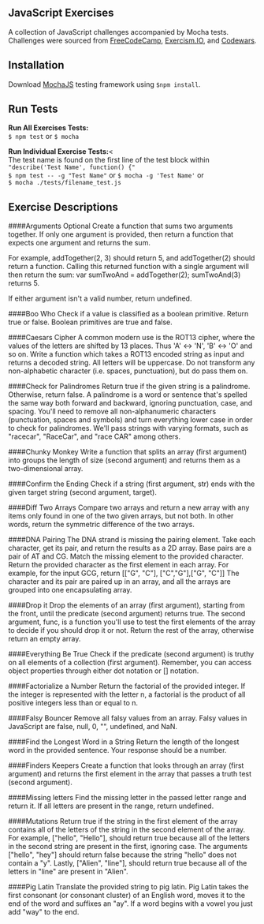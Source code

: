 JavaScript Exercises
--
A collection of JavaScript challenges accompanied by Mocha tests. Challenges were sourced from
[FreeCodeCamp](https://www.freecodecamp.com), [Exercism.IO](http://exercism.io), and [Codewars](https://www.codewars.com).

Installation
-
Download [MochaJS](https://mochajs.org) testing framework using ```$npm install```.

Run Tests
-
<b>Run All Exercises Tests:</b>
<br>```$ npm test``` or ```$ mocha```

<b>Run Individual Exercise Tests:</b><<br>
The test name is found on the first line of the test block within ```"describe('Test Name', function() {"```
<br>```$ npm test -- -g "Test Name"``` or ```$ mocha -g 'Test Name'``` or
<br>```$ mocha ./tests/filename_test.js```

Exercise Descriptions
-

####Arguments Optional 
Create a function that sums two arguments together. If only one argument is provided, then
return a function that expects one argument and returns the sum.

For example, addTogether(2, 3) should return 5, and addTogether(2) should
return a function. Calling this returned function with a single argument will then
return the sum: var sumTwoAnd = addTogether(2); sumTwoAnd(3) returns 5.

If either argument isn't a valid number, return undefined.

<!-- ####Binary Agents 
Return an English translated sentence of the passed binary string.
The binary string will be space separated. -->

####Boo Who 
Check if a value is classified as a boolean primitive. Return true or false.
Boolean primitives are true and false.

####Caesars Cipher 
A common modern use is the ROT13 cipher, where the values of the letters are shifted by 13 places. Thus 'A' ↔ 'N', 'B' ↔ 'O' and so on. Write a function which takes a ROT13 encoded string as input and returns a decoded string. All letters will be uppercase. Do not transform any non-alphabetic character (i.e. spaces, punctuation), but do pass them on.

####Check for Palindromes 
Return true if the given string is a palindrome. Otherwise, return false. A palindrome is a word or sentence that's spelled the same way both forward and backward, ignoring punctuation, case, and spacing. You'll need to remove all non-alphanumeric characters (punctuation, spaces and symbols) and turn everything lower case in order to check for palindromes. We'll pass strings with varying formats, such as "racecar", "RaceCar", and "race CAR" among others.

####Chunky Monkey 
Write a function that splits an array (first argument) into groups the length of size (second argument) and returns them as a two-dimensional array.

####Confirm the Ending 
Check if a string (first argument, str) ends with the given target string (second argument, target).

####Diff Two Arrays 
Compare two arrays and return a new array with any items only found in one of the two given arrays, but not both. In other words, return the symmetric difference of the two arrays.

####DNA Pairing 
The DNA strand is missing the pairing element. Take each character, get its pair, and return the results as a 2D array. Base pairs are a pair of AT and CG. Match the missing element to the provided character. Return the provided character as the first element in each array. For example, for the input GCG, return [["G", "C"], ["C","G"],["G", "C"]] The character and its pair are paired up in an array, and all the arrays are grouped into one encapsulating array.

####Drop it 
Drop the elements of an array (first argument), starting from the front, until the predicate (second argument) returns true.
The second argument, func, is a function you'll use to test the first elements of the array to decide if you should drop it or not.
Return the rest of the array, otherwise return an empty array.

####Everything Be True 
Check if the predicate (second argument) is truthy on all elements of a collection (first argument).
Remember, you can access object properties through either dot notation or [] notation.

####Factorialize a Number 
Return the factorial of the provided integer. If the integer is represented with the letter n, a factorial is the product of all positive integers less than or equal to n. 

####Falsy Bouncer 
Remove all falsy values from an array.
Falsy values in JavaScript are false, null, 0, "", undefined, and NaN.

####Find the Longest Word in a String 
Return the length of the longest word in the provided sentence. Your response should be a number.

####Finders Keepers 
Create a function that looks through an array (first argument) and returns the first element in the array that passes a truth test (second argument).

####Missing letters 
Find the missing letter in the passed letter range and return it. If all letters are present in the range, return undefined.

####Mutations 
Return true if the string in the first element of the array contains all of the letters of the string in the second element of the array. For example, ["hello", "Hello"], should return true because all of the letters in the second string are present in the first, ignoring case. The arguments ["hello", "hey"] should return false because the string "hello" does not contain a "y". Lastly, ["Alien", "line"], should return true because all of the letters in "line" are present in "Alien".

####Pig Latin 
Translate the provided string to pig latin. Pig Latin takes the first consonant (or consonant cluster) of an English word, moves it to the end of the word and suffixes an "ay". If a word begins with a vowel you just add "way" to the end.